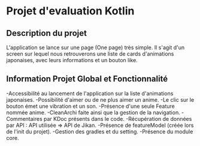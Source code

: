 # Projet d'evaluation Kotlin

## Description du projet

L'application se lance sur une page (One page) très simple. Il s'agit d'un screen sur lequel nous retrouverons une liste de cards d'animations japonaises, avec leurs informations et un bouton like.

## Information Projet Global et Fonctionnalité

-Accessibilité au lancement de l'application sur la liste d'animations japonaises.
-Possibilité d'aimer ou de ne plus aimer un anime.
-Le clic sur le bouton émet une vibration et un son.
-Présence d'une seule Feature nommée anime.
-CleanArchi faite ainsi que la gestion de la navigation.
-Commentaires par KDoc présents dans le code.
-Récupération de données par API : API utilisée => API de Jikan.
-Présence de featureModel (créée lors de l'init du projet).
-Gestion des gradles et du setting.
-Présence du module core.





